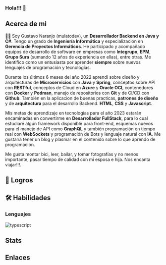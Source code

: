 ### Hola!!! 👋

## Acerca de mi

:man_technologist: Soy Gustavo Naranjo (mulatodev), un **Desarrollador Backend en Java y C#**. Tengo un grado de **Ingeniería Informática** y especialización en **Gerencia de Proyectos Informáticos**. He participado y acompañado equipos de desarrollo de software en empresas como **Integrupo**, **EPM**, **Grupo Sura** (sumando 12 años de experiencia en ellas), entre otras. Me identifico como un entusiasta por aprender **siempre** sobre nuevos lenguajes de programación y tecnologías.

Durante los últimos 6 meses del año 2022 aprendí sobre diseño y arquitecturas de **Microservicios** con **Java** y **Spring**, conceptos sobre API con **RESTful**, conceptos de Cloud en **Azure** y **Oracle OCI**, contenedores con **Docker** y **Podman**, manejo de repositorios con **Git** y de CI/CD con **Github**. También en la aplicacion de buenas practicas, **patrones de diseño** y de **arquitectura** para el desarrollo Backend. **HTML**, **CSS** y **Javascript**.

Mis metas de aprendizaje en tecnologías para el año 2023 estarán encaminadas en convertirme en **Desarrollador FullStack**, para lo cual estudiaré algún framework disponible para front-end, esquemas nuevos para el manejo de API como **GraphQL** y también programación en tiempo real con **WebSockets** y programación de Bots y lenguaje natural con **IA**. Me gustaría tener un blog y plasmar en el contenido sobre lo que aprendo de programación.

Me gusta montar bici, leer, bailar, y tomar fotografías y no menos importante, pasar tiempo de calidad con mi esposa e hija. Nos encanta viajar!!!.

## :medal_sports: Logros

## :hammer_and_wrench: Habilidades

### Lenguajes
![typescript](https://img.shields.io/badge/TypeScript-31C6C6?style=for-the-badge&logo=java&logoColor=white)

## Stats

## Enlaces
<!--
**mulatodev/mulatodev** is a ✨ _special_ ✨ repository because its `README.md` (this file) appears on your GitHub profile.

Here are some ideas to get you started:

- 🔭 I’m currently working on ...
- 🌱 I’m currently learning ...
- 👯 I’m looking to collaborate on ...
- 🤔 I’m looking for help with ...
- 💬 Ask me about ...
- 📫 How to reach me: ...
- 😄 Pronouns: ...
- ⚡ Fun fact: ...
-->
